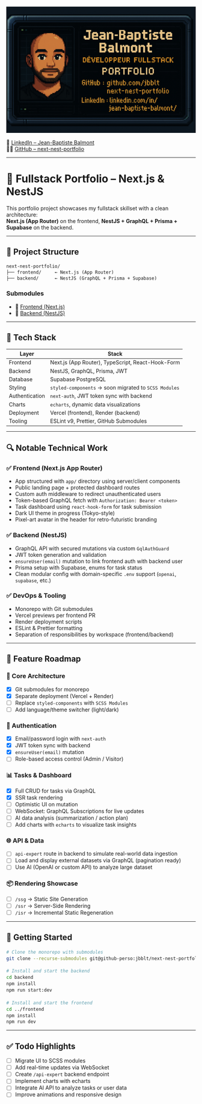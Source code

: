 ![Jean-Baptiste Pixel Portrait](./assets/jean-baptiste-balmont-pixel.png)

🔗 [LinkedIn – Jean-Baptiste Balmont](https://www.linkedin.com/in/jean-baptiste-balmont/)  
🧑‍💻 [GitHub – next-nest-portfolio](https://github.com/jbblt/next-nest-portfolio)

---

# 🧠 Fullstack Portfolio – Next.js & NestJS

This portfolio project showcases my fullstack skillset with a clean architecture:  
**Next.js (App Router)** on the frontend, **NestJS + GraphQL + Prisma + Supabase** on the backend.

---

## 📁 Project Structure

```
next-nest-portfolio/
├── frontend/     ← Next.js (App Router)
├── backend/      ← NestJS (GraphQL + Prisma + Supabase)
```

### Submodules
- 🔹 [Frontend (Next.js)](https://github.com/jbblt/next-nest-portfolio-frontend)
- 🔹 [Backend (NestJS)](https://github.com/jbblt/next-nest-portfolio-backend)

---

## 🚀 Tech Stack

| Layer       | Stack                                                  |
|-------------|--------------------------------------------------------|
| Frontend    | Next.js (App Router), TypeScript, React-Hook-Form      |
| Backend     | NestJS, GraphQL, Prisma, JWT                           |
| Database    | Supabase PostgreSQL                                    |
| Styling     | `styled-components` → soon migrated to `SCSS Modules` |
| Authentication | `next-auth`, JWT token sync with backend           |
| Charts      | `echarts`, dynamic data visualizations                 |
| Deployment  | Vercel (frontend), Render (backend)                    |
| Tooling     | ESLint v9, Prettier, GitHub Submodules                 |

---

## 🔍 Notable Technical Work

### ✅ Frontend (Next.js App Router)
- App structured with `app/` directory using server/client components
- Public landing page + protected dashboard routes
- Custom auth middleware to redirect unauthenticated users
- Token-based GraphQL fetch with `Authorization: Bearer <token>`
- Task dashboard using `react-hook-form` for task submission
- Dark UI theme in progress (Tokyo-style)
- Pixel-art avatar in the header for retro-futuristic branding

### ✅ Backend (NestJS)
- GraphQL API with secured mutations via custom `GqlAuthGuard`
- JWT token generation and validation
- `ensureUser(email)` mutation to link frontend auth with backend user
- Prisma setup with Supabase, enums for task status
- Clean modular config with domain-specific `.env` support (`openai`, `supabase`, etc.)

### ✅ DevOps & Tooling
- Monorepo with Git submodules
- Vercel previews per frontend PR
- Render deployment scripts
- ESLint & Prettier formatting
- Separation of responsibilities by workspace (frontend/backend)

---

## 🧩 Feature Roadmap

### 🧱 Core Architecture
- [x] Git submodules for monorepo
- [x] Separate deployment (Vercel + Render)
- [ ] Replace `styled-components` with `SCSS Modules`
- [ ] Add language/theme switcher (light/dark)

### 🔐 Authentication
- [x] Email/password login with `next-auth`
- [x] JWT token sync with backend
- [x] `ensureUser(email)` mutation
- [ ] Role-based access control (Admin / Visitor)

### 📊 Tasks & Dashboard
- [x] Full CRUD for tasks via GraphQL
- [x] SSR task rendering
- [ ] Optimistic UI on mutation
- [ ] WebSocket: GraphQL Subscriptions for live updates
- [ ] AI data analysis (summarization / action plan)
- [ ] Add charts with `echarts` to visualize task insights

### 🌐 API & Data
- [ ] `api-expert` route in backend to simulate real-world data ingestion
- [ ] Load and display external datasets via GraphQL (pagination ready)
- [ ] Use AI (OpenAI or custom API) to analyze large dataset

### 📦 Rendering Showcase
- [ ] `/ssg` → Static Site Generation
- [ ] `/ssr` → Server-Side Rendering
- [ ] `/isr` → Incremental Static Regeneration

---

## 🧪 Getting Started

```bash
# Clone the monorepo with submodules
git clone --recurse-submodules git@github-perso:jbblt/next-nest-portfolio.git

# Install and start the backend
cd backend
npm install
npm run start:dev

# Install and start the frontend
cd ../frontend
npm install
npm run dev
```

---

## ✅ Todo Highlights

- [ ] Migrate UI to SCSS modules
- [ ] Add real-time updates via WebSocket
- [ ] Create `/api-expert` backend endpoint
- [ ] Implement charts with echarts
- [ ] Integrate AI API to analyze tasks or user data
- [ ] Improve animations and responsive design
